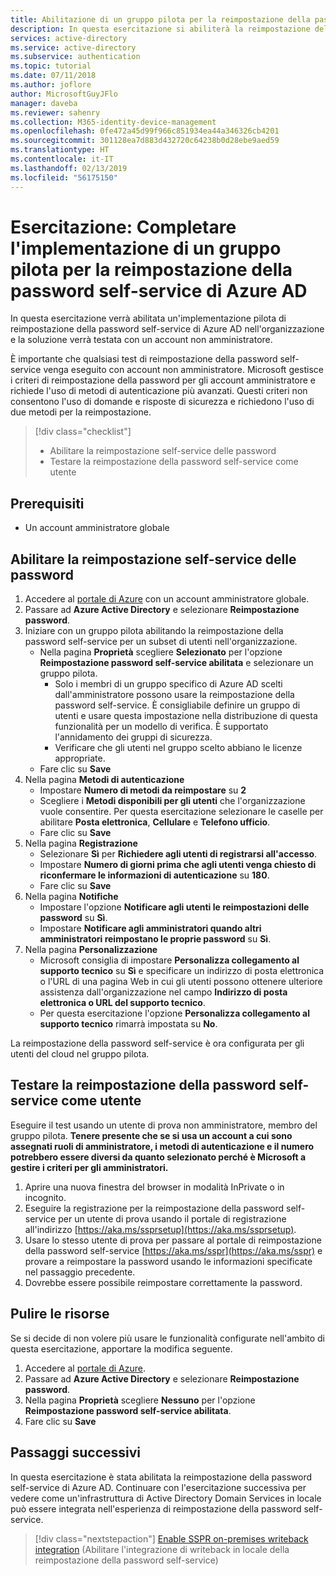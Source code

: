 ```yaml
---
title: Abilitazione di un gruppo pilota per la reimpostazione della password self-service di Azure AD
description: In questa esercitazione si abiliterà la reimpostazione della password self-service di Azure AD per un gruppo di utenti pilota
services: active-directory
ms.service: active-directory
ms.subservice: authentication
ms.topic: tutorial
ms.date: 07/11/2018
ms.author: joflore
author: MicrosoftGuyJFlo
manager: daveba
ms.reviewer: sahenry
ms.collection: M365-identity-device-management
ms.openlocfilehash: 0fe472a45d99f966c851934ea44a346326cb4201
ms.sourcegitcommit: 301128ea7d883d432720c64238b0d28ebe9aed59
ms.translationtype: HT
ms.contentlocale: it-IT
ms.lasthandoff: 02/13/2019
ms.locfileid: "56175150"
---
```

# <a name="tutorial-complete-an-azure-ad-self-service-password-reset-pilot-roll-out"></a>Esercitazione: Completare l'implementazione di un gruppo pilota per la reimpostazione della password self-service di Azure AD

In questa esercitazione verrà abilitata un'implementazione pilota di reimpostazione della password self-service di Azure AD nell'organizzazione e la soluzione verrà testata con un account non amministratore.

È importante che qualsiasi test di reimpostazione della password self-service venga eseguito con account non amministratore. Microsoft gestisce i criteri di reimpostazione della password per gli account amministratore e richiede l'uso di metodi di autenticazione più avanzati. Questi criteri non consentono l'uso di domande e risposte di sicurezza e richiedono l'uso di due metodi per la reimpostazione.

> [!div class="checklist"]
> * Abilitare la reimpostazione self-service delle password
> * Testare la reimpostazione della password self-service come utente

## <a name="prerequisites"></a>Prerequisiti

* Un account amministratore globale

## <a name="enable-self-service-password-reset"></a>Abilitare la reimpostazione self-service delle password

1. Accedere al [portale di Azure](https://portal.azure.com) con un account amministratore globale.
1. Passare ad **Azure Active Directory** e selezionare **Reimpostazione password**.
1. Iniziare con un gruppo pilota abilitando la reimpostazione della password self-service per un subset di utenti nell'organizzazione.
   * Nella pagina **Proprietà** scegliere **Selezionato** per l'opzione **Reimpostazione password self-service abilitata** e selezionare un gruppo pilota.
      * Solo i membri di un gruppo specifico di Azure AD scelti dall'amministratore possono usare la reimpostazione della password self-service. È consigliabile definire un gruppo di utenti e usare questa impostazione nella distribuzione di questa funzionalità per un modello di verifica. È supportato l'annidamento dei gruppi di sicurezza.
      * Verificare che gli utenti nel gruppo scelto abbiano le licenze appropriate.
   * Fare clic su **Save**
1. Nella pagina **Metodi di autenticazione**
   * Impostare **Numero di metodi da reimpostare** su **2**
   * Scegliere i **Metodi disponibili per gli utenti** che l'organizzazione vuole consentire. Per questa esercitazione selezionare le caselle per abilitare **Posta elettronica**, **Cellulare** e **Telefono ufficio**.
   * Fare clic su **Save**
1. Nella pagina **Registrazione**
   * Selezionare **Sì** per **Richiedere agli utenti di registrarsi all'accesso**.
   * Impostare **Numero di giorni prima che agli utenti venga chiesto di riconfermare le informazioni di autenticazione** su **180**.
   * Fare clic su **Save**
1. Nella pagina **Notifiche**
   * Impostare l'opzione **Notificare agli utenti le reimpostazioni delle password** su **Sì**.
   * Impostare **Notificare agli amministratori quando altri amministratori reimpostano le proprie password** su **Sì**.
1. Nella pagina **Personalizzazione**
   * Microsoft consiglia di impostare **Personalizza collegamento al supporto tecnico** su **Sì** e specificare un indirizzo di posta elettronica o l'URL di una pagina Web in cui gli utenti possono ottenere ulteriore assistenza dall'organizzazione nel campo **Indirizzo di posta elettronica o URL del supporto tecnico**.
   * Per questa esercitazione l'opzione **Personalizza collegamento al supporto tecnico** rimarrà impostata su **No**.

La reimpostazione della password self-service è ora configurata per gli utenti del cloud nel gruppo pilota.

## <a name="test-sspr-as-a-user"></a>Testare la reimpostazione della password self-service come utente

Eseguire il test usando un utente di prova non amministratore, membro del gruppo pilota. **Tenere presente che se si usa un account a cui sono assegnati ruoli di amministratore, i metodi di autenticazione e il numero potrebbero essere diversi da quanto selezionato perché è Microsoft a gestire i criteri per gli amministratori.**

1. Aprire una nuova finestra del browser in modalità InPrivate o in incognito.
1. Eseguire la registrazione per la reimpostazione della password self-service per un utente di prova usando il portale di registrazione all'indirizzo [https://aka.ms/ssprsetup](https://aka.ms/ssprsetup).
1. Usare lo stesso utente di prova per passare al portale di reimpostazione della password self-service [https://aka.ms/sspr](https://aka.ms/sspr) e provare a reimpostare la password usando le informazioni specificate nel passaggio precedente.
1. Dovrebbe essere possibile reimpostare correttamente la password.

## <a name="clean-up-resources"></a>Pulire le risorse

Se si decide di non volere più usare le funzionalità configurate nell'ambito di questa esercitazione, apportare la modifica seguente.

1. Accedere al [portale di Azure](https://portal.azure.com).
1. Passare ad **Azure Active Directory** e selezionare **Reimpostazione password**.
1. Nella pagina **Proprietà** scegliere **Nessuno** per l'opzione **Reimpostazione password self-service abilitata**.
1. Fare clic su **Save**

## <a name="next-steps"></a>Passaggi successivi

In questa esercitazione è stata abilitata la reimpostazione della password self-service di Azure AD. Continuare con l'esercitazione successiva per vedere come un'infrastruttura di Active Directory Domain Services in locale può essere integrata nell'esperienza di reimpostazione della password self-service.

> [!div class="nextstepaction"]
> [Enable SSPR on-premises writeback integration](tutorial-enable-writeback.md) (Abilitare l'integrazione di writeback in locale della reimpostazione della password self-service)
